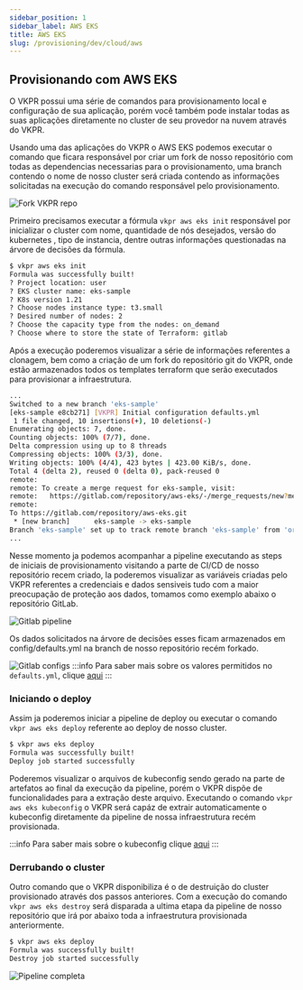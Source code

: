 ```yaml
---
sidebar_position: 1
sidebar_label: AWS EKS
title: AWS EKS
slug: /provisioning/dev/cloud/aws
---
```


## Provisionando com AWS EKS

O VKPR possui uma série de comandos para provisionamento local e configuração de sua aplicação, porém você também pode instalar todas as suas aplicações diretamente no cluster de seu provedor na nuvem através do VKPR.

Usando uma das aplicações do VKPR o AWS EKS podemos executar o comando que ficara responsável por criar um fork de nosso repositório com todas as dependencias necessarias para o provisionamento, uma branch contendo o nome de nosso cluster será criada contendo as informações solicitadas na execução do comando responsável pelo provisionamento.

![Fork VKPR repo](/img/cloud-dev/fork-repo.png)

Primeiro precisamos executar a fórmula `vkpr aws eks init` responsável por inicializar o cluster com nome, quantidade de nós desejados, versão do kubernetes , tipo de instancia, dentre outras informações questionadas na árvore de decisões da fórmula.

```sh
$ vkpr aws eks init
Formula was successfully built!
? Project location: user
? EKS cluster name: eks-sample
? K8s version 1.21
? Choose nodes instance type: t3.small
? Desired number of nodes: 2
? Choose the capacity type from the nodes: on_demand
? Choose where to store the state of Terraform: gitlab
```

Após a execução poderemos visualizar a série de informações referentes a clonagem, bem como a criação de um fork do repositório git do VKPR, onde estão armazenados todos os templates terraform que serão executados para provisionar a infraestrutura.

```sh
...
Switched to a new branch 'eks-sample'
[eks-sample e8cb271] [VKPR] Initial configuration defaults.yml
 1 file changed, 10 insertions(+), 10 deletions(-)
Enumerating objects: 7, done.
Counting objects: 100% (7/7), done.
Delta compression using up to 8 threads
Compressing objects: 100% (3/3), done.
Writing objects: 100% (4/4), 423 bytes | 423.00 KiB/s, done.
Total 4 (delta 2), reused 0 (delta 0), pack-reused 0
remote: 
remote: To create a merge request for eks-sample, visit:
remote:   https://gitlab.com/repository/aws-eks/-/merge_requests/new?merge_request%5Bsource_branch%5D=eks-sample
remote: 
To https://gitlab.com/repository/aws-eks.git
 * [new branch]      eks-sample -> eks-sample
Branch 'eks-sample' set up to track remote branch 'eks-sample' from 'origin'.
...
```

Nesse momento ja podemos acompanhar a pipeline executando as steps de iniciais de provisionamento visitando a parte de CI/CD de nosso repositório recem criado, la poderemos visualizar as variáveis criadas pelo VKPR referentes a credenciais e dados sensiveis tudo com a maior preocupação de proteção aos dados, tomamos como exemplo abaixo o repositório GitLab.

![Gitlab pipeline](/img/cloud-dev/initial-step-pipeline.png)

Os dados solicitados na árvore de decisões esses ficam armazenados em config/defaults.yml na branch de nosso repositório recém forkado.

![Gitlab configs](/img/cloud-dev/configs-defaults.png)
:::info
Para saber mais sobre os valores permitidos no `defaults.yml`, clique [aqui](https://gitlab.com/vkpr/terraform-aws-eks)
:::

### Iniciando o deploy


Assim ja poderemos iniciar a pipeline de deploy ou executar o comando `vkpr aws eks deploy` referente ao deploy de nosso cluster.

```sh
$ vkpr aws eks deploy
Formula was successfully built!
Deploy job started successfully
```

Poderemos visualizar o arquivos de kubeconfig sendo gerado na parte de artefatos ao final da execução da pipeline, porém o VKPR dispõe de funcionalidades para a extração deste arquivo. Executando o comando `vkpr aws eks kubeconfig` o VKPR será capáz de extrair automaticamente o kubeconfig diretamente da pipeline de nossa infraestrutura recém provisionada. 

:::info
Para saber mais sobre o kubeconfig clique [aqui](https://jamesdefabia.github.io/docs/user-guide/kubectl/kubectl_config/)
:::
### Derrubando o cluster

Outro comando que o VKPR disponibiliza é o de destruição do cluster provisionado através dos passos anteriores. Com a execução do comando `vkpr aws eks destroy` será disparada a ultima etapa da pipeline de nosso repositório que irá por abaixo toda a infraestrutura provisionada anteriormente.

```sh
$ vkpr aws eks deploy
Formula was successfully built!
Destroy job started successfully
```

![Pipeline completa](/img/cloud-dev/pipeline-deploy.png)
